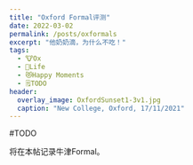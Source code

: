 ```yaml
---
title: "Oxford Formal评测"
date: 2022-03-02
permalink: /posts/oxformals
excerpt: "他奶奶滴，为什么不吃！"
tags:
  - 🐮Ox
  - 🍜Life
  - 😻Happy Moments
  - 🗒TODO
header:
  overlay_image: OxfordSunset1-3v1.jpg
  caption: "New College, Oxford, 17/11/2021"
---
```


#TODO

将在本帖记录牛津Formal。